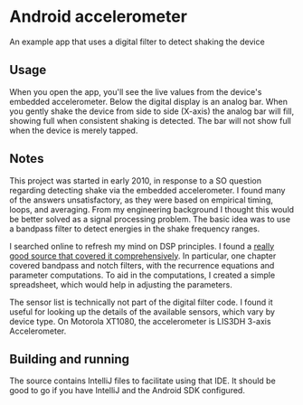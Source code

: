 # Android accelerometer

An example app that uses a digital filter to detect shaking the device

## Usage

When you open the app, you'll see the live values from the device's embedded accelerometer.
Below the digital display is an analog bar.
When you gently shake the device from side to side (X-axis) the analog bar will fill, showing full when consistent shaking is detected.
The bar will not show full when the device is merely tapped.

## Notes

This project was started in early 2010, in response to a SO question regarding detecting shake via the embedded accelerometer.
I found many of the answers unsatisfactory, as they were based on empirical timing, loops, and averaging.
From my engineering background I thought this would be better solved as a signal processing problem.
The basic idea was to use a bandpass filter to detect energies in the shake frequency ranges.

I searched online to refresh my mind on DSP principles.
I found a [really good source that covered it comprehensively](http://www.dspguide.com/ch19/3.htm).
In particular, one chapter covered bandpass and notch filters, with the recurrence equations and parameter computations.
To aid in the computations, I created a simple spreadsheet, which would help in adjusting the parameters.

The sensor list is technically not part of the digital filter code.
I found it useful for looking up the details of the available sensors, which vary by device type.
On  Motorola XT1080, the accelerometer is LIS3DH 3-axis Accelerometer.

## Building and running

The source contains IntelliJ files to facilitate using that IDE.
It should be good to go if you have IntelliJ and the Android SDK configured.
